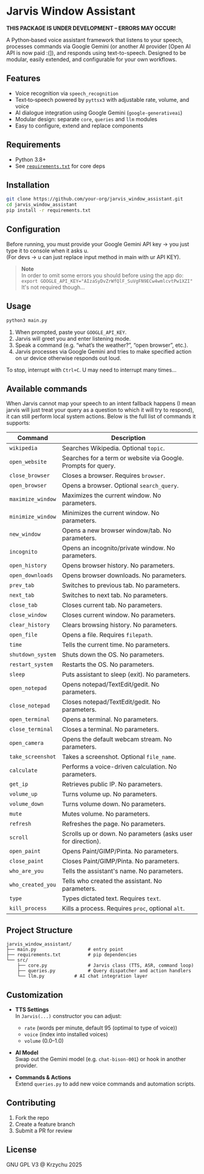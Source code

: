 # Jarvis Window Assistant

**THIS PACKAGE IS UNDER DEVELOPMENT – ERRORS MAY OCCUR!**

A Python‐based voice assistant framework that listens to your speech, processes commands via Google Gemini (or another AI provider [Open AI API is now paid :(]), and responds using text-to-speech. Designed to be modular, easily extended, and configurable for your own workflows.

## Features

- Voice recognition via `speech_recognition`  
- Text‐to‐speech powered by `pyttsx3` with adjustable rate, volume, and voice  
- AI dialogue integration using Google Gemini (`google-generativeai`)  
- Modular design: separate `core`, `queries` and `llm` modules  
- Easy to configure, extend and replace components

## Requirements

- Python 3.8+  
- See [`requirements.txt`](requirements.txt) for core deps

## Installation

```bash
git clone https://github.com/your-org/jarvis_window_assistant.git
cd jarvis_window_assistant
pip install -r requirements.txt
```

## Configuration

Before running, you must provide your Google Gemini API key -> you just type it to console when it asks u.  
(For devs -> u can just replace input method in main with ur API KEY).  
> **Note**  
> In order to omit some errors you should before using the app do:  
> `export GOOGLE_API_KEY="AIzaSyDvZrWfQlF_SuVgFN9ECw4wmlcvtPw1XZI"`  
> It's not required though...  

## Usage

```bash
python3 main.py
```

1. When prompted, paste your `GOOGLE_API_KEY`.  
2. Jarvis will greet you and enter listening mode.  
3. Speak a command (e.g. “what’s the weather?”, “open browser”, etc.).  
4. Jarvis processes via Google Gemini and tries to make specified action on ur device otherwise responds out loud.  

To stop, interrupt with `Ctrl+C`. U may need to interrupt many times...  

## Available commands

When Jarvis cannot map your speech to an intent fallback happens (I mean jarvis will just treat your query as a question to which it will try to respond), it can still perform local system actions. Below is the full list of commands it supports:

| Command           | Description                                                   |
| ----------------- | ------------------------------------------------------------- |
| `wikipedia`       | Searches Wikipedia. Optional `topic`.                         |
| `open_website`    | Searches for a term or website via Google. Prompts for query. |
| `close_browser`   | Closes a browser. Requires `browser`.                         |
| `open_browser`    | Opens a browser. Optional `search_query`.                     |
| `maximize_window` | Maximizes the current window. No parameters.                  |
| `minimize_window` | Minimizes the current window. No parameters.                  |
| `new_window`      | Opens a new browser window/tab. No parameters.                |
| `incognito`       | Opens an incognito/private window. No parameters.             |
| `open_history`    | Opens browser history. No parameters.                         |
| `open_downloads`  | Opens browser downloads. No parameters.                       |
| `prev_tab`        | Switches to previous tab. No parameters.                      |
| `next_tab`        | Switches to next tab. No parameters.                          |
| `close_tab`       | Closes current tab. No parameters.                            |
| `close_window`    | Closes current window. No parameters.                         |
| `clear_history`   | Clears browsing history. No parameters.                       |
| `open_file`       | Opens a file. Requires `filepath`.                            |
| `time`            | Tells the current time. No parameters.                        |
| `shutdown_system` | Shuts down the OS. No parameters.                             |
| `restart_system`  | Restarts the OS. No parameters.                               |
| `sleep`           | Puts assistant to sleep (exit). No parameters.                |
| `open_notepad`    | Opens notepad/TextEdit/gedit. No parameters.                  |
| `close_notepad`   | Closes notepad/TextEdit/gedit. No parameters.                 |
| `open_terminal`   | Opens a terminal. No parameters.                              |
| `close_terminal`  | Closes a terminal. No parameters.                             |
| `open_camera`     | Opens the default webcam stream. No parameters.               |
| `take_screenshot` | Takes a screenshot. Optional `file_name`.                     |
| `calculate`       | Performs a voice-driven calculation. No parameters.           |
| `get_ip`          | Retrieves public IP. No parameters.                           |
| `volume_up`       | Turns volume up. No parameters.                               |
| `volume_down`     | Turns volume down. No parameters.                             |
| `mute`            | Mutes volume. No parameters.                                  |
| `refresh`         | Refreshes the page. No parameters.                            |
| `scroll`          | Scrolls up or down. No parameters (asks user for direction).  |
| `open_paint`      | Opens Paint/GIMP/Pinta. No parameters.                        |
| `close_paint`     | Closes Paint/GIMP/Pinta. No parameters.                       |
| `who_are_you`     | Tells the assistant's name. No parameters.                    |
| `who_created_you` | Tells who created the assistant. No parameters.               |
| `type`            | Types dictated text. Requires `text`.                         |
| `kill_process`    | Kills a process. Requires `proc`, optional `alt`.             |  

## Project Structure

```
jarvis_window_assistant/
├── main.py                   # entry point
├── requirements.txt          # pip dependencies
└── src/
    ├── core.py               # Jarvis class (TTS, ASR, command loop)
    ├── queries.py            # Query dispatcher and action handlers
    └── llm.py           # AI chat integration layer
```

## Customization

- **TTS Settings**  
  In `Jarvis(...)` constructor you can adjust:
  - `rate` (words per minute, default 95 (optimal to type of voice))  
  - `voice` (index into installed voices)  
  - `volume` (0.0–1.0)  

- **AI Model**  
  Swap out the Gemini model (e.g. `chat-bison-001`) or hook in another provider.

- **Commands & Actions**  
  Extend `queries.py` to add new voice commands and automation scripts.

## Contributing

1. Fork the repo  
2. Create a feature branch  
3. Submit a PR for review  

## License

GNU GPL V3 @ Krzychu 2025